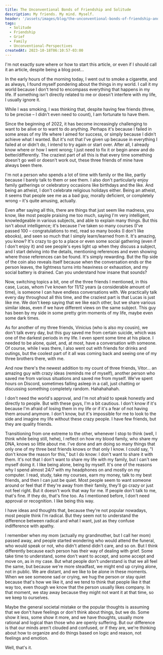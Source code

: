 ```yaml
---
title: The Unconventional Bonds of Friendship and Solitude
description: My friends. My mind. Myself.
header: '/assets/images/blog/the-unconventional-bonds-of-friendship-and-solitude/loneliness-crowd.jpg'
tags:
  - Solitude
  - Friendship
  - Grief
  - Family
  - Unconventional-Perspectives
createdAt: 2023-10-18T06:10:57-03:00
---
```


I'm not exactly sure where or how to start this article, or even if I should call it an article, despite being a blog post...

In the early hours of the morning today, I went out to smoke a cigarette, and as always, I found myself pondering about the things in my world. I call it my world because I don't tend to encompass everything that happens in my life. If something isn't directly related to me or doesn't interfere with my life, I usually ignore it.

While I was smoking, I was thinking that, despite having few friends (three, to be precise – I didn't even need to count), I am fortunate to have them.

Since the beginning of 2022, it has become increasingly challenging to want to be alive or to want to do anything. Perhaps it's because I failed in some areas of my life where I aimed for success, or simply because I didn't achieve what I wanted. But it's not that I've given up because in everything I failed at or didn't do, I intend to try again or start over. After all, I already know where or how I went wrong; I just need to fix it or begin anew and do better/differently. The craziest part of all this is that every time something doesn't go well or doesn't work out, these three friends of mine have always been there.

I'm not a person who spends a lot of time with family or the like, partly because I barely talk to them or see them. I also don't particularly enjoy family gatherings or celebratory occasions like birthdays and the like. And being an atheist, I don't celebrate religious holidays either. Being an atheist, it seems that people see me as a bad guy, morally deficient, or completely wrong – it's quite amusing, actually.

Even after saying all this, there are things that just seem like madness, you know, like most people praising me too much, saying I'm very intelligent, knowledgeable in various subjects, and able to explain many things. But this isn't about intelligence; it's because I've taken so many courses (I've passed 100 – congratulations to me), read so many books (I don't like ebooks), and seen so much that I simply learn/learned from it. It's amazing, you know? It's crazy to go to a place or even some social gathering (even if I don't enjoy it) and see people's eyes light up when they discuss a subject, and I start delving into the details, mentioning references and even showing where those references can be found. It's simply rewarding. But the flip side of the coin also reveals itself because when the conversation ends or the person leaves, the lightness turns into heaviness or exhaustion, and my social battery is drained. Can you understand how insane that sounds?

Now, switching topics a bit, one of the three friends I mentioned, in this case, Lucas, whom I've known for 11/12 years (a considerable amount of time), is someone I can have endless conversations with. We practically talk every day throughout all this time, and the craziest part is that Lucas is just like me. We don't keep saying that we like each other, but we share various similar ideas, even if we have different views on the same subject. This guy has been by my side in some pretty grim moments of my life, maybe even some dark times.

As for another of my three friends, Vinicius (who is also my cousin), we don't talk every day, but this guy saved me from certain suicide, which was one of the darkest periods in my life. I even spent some time at his place. I needed to be alone, quiet, and, at most, have a conversation with someone. Of course, while I was there, I also went out with friends for drinks and outings, but the coolest part of it all was coming back and seeing one of my three brothers there, with me.

And now there's the newest addition to my count of three friends, Vitor... an amazing guy with crazy ideas (reminds me of myself), another person who saved me from various situations and saved me from myself. We've spent hours on Discord, sometimes falling asleep in a call, just chatting or discussing something completely random. Hahahahahah.

I don't need the world's approval, and I'm not afraid to speak honestly and directly to people. But with these guys, I'm a bit cautious. I don't know if it's because I'm afraid of losing them in my life or if it's a fear of not having them around anymore. I don't know, but it's impossible for me to look to the side and imagine my life without these crazy people. I have few friends, but they are quality friends.

Transitioning from one extreme to the other, whenever I stop to think (well, I think while being still, hehe), I reflect on how my blood family, who share my DNA, knows so little about me. I've done and am doing so many things that only one of my three best friends knows or that only I know. I could say, "I don't know the reason for this," but I do know: I don't want to share it with them. It's not that I don't want to share my life with my family, but I can't see myself doing it. I like being alone, being by myself. It's one of the reasons why I spend almost 24/7 with my headphones on and mostly on my computer. I read, study, take my courses, earn my money, talk to my best friends, and then I can just be quiet. Most people seem to want someone around or feel that if they're away from their family, they'll go crazy or just not feel right. But it doesn't work that way for me. If people don't talk to me, that's fine. If they do, that's fine too. As I mentioned before, I don't need approval or recognition. I like being this way.

I have ideas and thoughts that, because they're not popular nowadays, most people think I'm radical. But they seem not to understand the difference between radical and what I want, just as they confuse indifference with apathy.

I remember when my mom (actually my grandmother, but I call her mom) passed away, and people started wondering who would attend the funeral, who would speak or not, who didn't attend didn't care, and so on. But I think differently because each person has their way of dealing with grief. Some take time to understand, some don't want to accept, and some accept and move on, as in my case. But what people don't understand is that we all feel the same, but because we're more steadfast, we might end up crying alone, not in public. We are distant, and we like to be alone in these moments. When we see someone sad or crying, we hug the person or stay quiet because that's how we like it, and we tend to think that people like it that way too, even though we know that the person usually likes company. In that moment, we stay away because they might not want it at that time, so we keep to ourselves.

Maybe the general societal mistake or the popular thoughts is assuming that we don't have feelings or don't think about things, but we do. Some show it less, some show it more, and we have thoughts, usually more rational and logical than those who are openly suffering. But our difference is that our minds aren't clouded and confused, or if they are, we're thinking about how to organize and do things based on logic and reason, not feelings and emotion.

Well, that's it.
